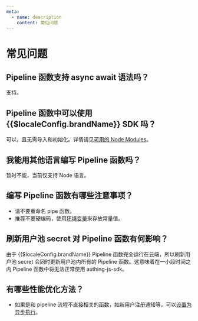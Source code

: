 ```yaml
---
meta:
  - name: description
    content: 常见问题
---
```


# 常见问题

## Pipeline 函数支持  async await 语法吗？

支持。

## Pipeline 函数中可以使用 {{$localeConfig.brandName}} SDK 吗？

可以，且无需导入和初始化。详情请见[可用的  Node Modules](available-node-modules.md)。

## 我能用其他语言编写 Pipeline 函数吗？

暂时不能，当前仅支持 Node 语言。

## 编写 Pipeline 函数有哪些注意事项？

* 请不要重命名 pipe 函数。
* 推荐不要硬编码，使用[环境变量](env.md)来存放常量值。

## 刷新用户池  secret 对 Pipeline 函数有何影响？

由于 {{$localeConfig.brandName}} Pipeline 函数完全运行在云端，所以刷新用户池 secret 会同时更新用户池内所有的 Pipeline 函数。这意味着在一小段时间之内 Pipeline 函数中将无法正常使用 authing-js-sdk。

## 有哪些性能优化方法？

* 如果是和 pipeline 流程不直接相关的函数，如新用户注册通知等，可以[设置为异步执行](pipeline-function-api-doc.md#设置异步执行)。

